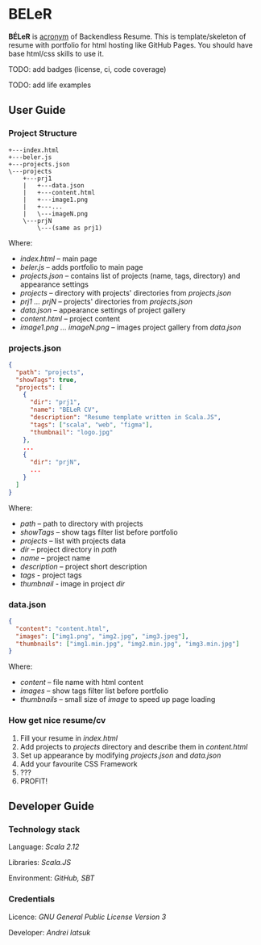 # BELeR
**BÉLeR** is [acronym](https://en.wikipedia.org/wiki/Acronym) of Backendless Resume.
This is template/skeleton of resume with portfolio for html hosting like GitHub Pages.
You should have base html/css skills to use it.

TODO: add badges (license, ci, code coverage)

TODO: add life examples

## User Guide 
### Project Structure
```
+---index.html
+---beler.js
+---projects.json
\---projects
    +---prj1
    |   +---data.json
    |   +---content.html
    |   +---image1.png
    |   +---...
    |   \---imageN.png
    \---prjN
        \---(same as prj1)
```
Where:
* _index.html_ – main page
* _beler.js_ – adds portfolio to main page
* _projects.json_ – contains list of projects (name, tags, directory) and appearance settings
* _projects_ – directory with projects' directories from _projects.json_
* _prj1 ... prjN_ – projects' directories from _projects.json_
* _data.json_ – appearance settings of project gallery
* _content.html_ – project content
* _image1.png ... imageN.png_ – images project gallery from _data.json_

### projects.json
```json
{
  "path": "projects",
  "showTags": true,
  "projects": [
    {
      "dir": "prj1",
      "name": "BELeR CV",
      "description": "Resume template written in Scala.JS",
      "tags": ["scala", "web", "figma"],
      "thumbnail": "logo.jpg"
    },
    ...
    {
      "dir": "prjN",
      ...
    }
  ]
}
```
Where:
* _path_ – path to directory with projects
* _showTags_ – show tags filter list before portfolio
* _projects_ – list with projects data
* _dir_ – project directory in _path_
* _name_ – project name
* _description_ – project short description
* _tags_ - project tags
* _thumbnail_ - image in project _dir_

### data.json
```json
{
  "content": "content.html",
  "images": ["img1.png", "img2.jpg", "img3.jpeg"],
  "thumbnails": ["img1.min.jpg", "img2.min.jpg", "img3.min.jpg"]
}
```
Where:
* _content_ – file name with html content
* _images_ – show tags filter list before portfolio
* _thumbnails_ – small size of _image_ to speed up page loading

### How get nice resume/cv
1. Fill your resume in _index.html_
2. Add projects to _projects_ directory and describe them in _content.html_
2. Set up appearance by modifying _projects.json_ and _data.json_
3. Add your favourite CSS Framework
4. ???
5. PROFIT!

## Developer Guide
### Technology stack
Language: _Scala 2.12_

Libraries: _Scala.JS_

Environment: _GitHub, SBT_

### Credentials
Licence: _GNU General Public License Version 3_

Developer: _Andrei Iatsuk_
